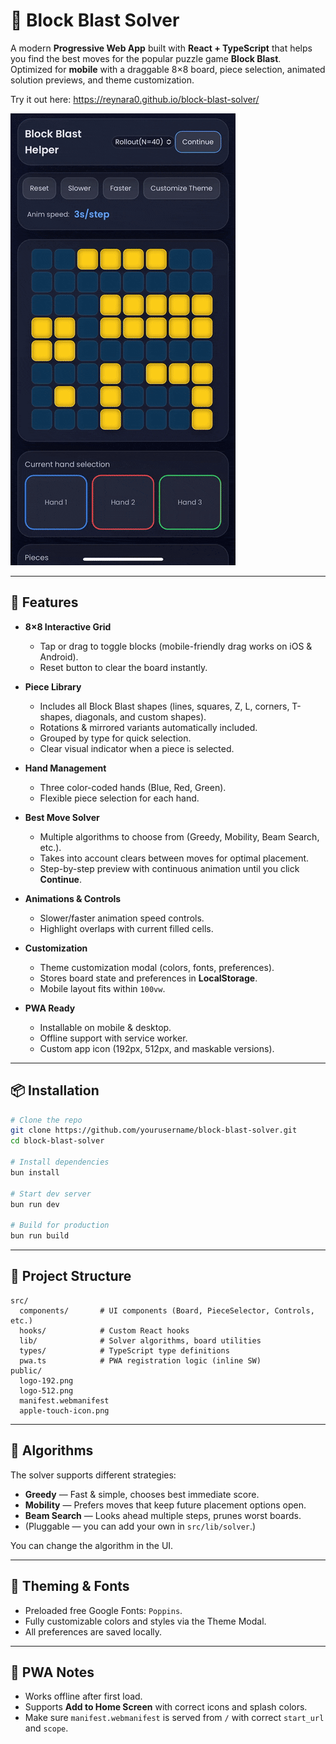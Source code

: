 # 🧩 Block Blast Solver

A modern **Progressive Web App** built with **React + TypeScript** that helps you find the best moves for the popular puzzle game **Block Blast**.  
Optimized for **mobile** with a draggable 8×8 board, piece selection, animated solution previews, and theme customization.

Try it out here: https://reynara0.github.io/block-blast-solver/

![Block Blast Solver Screenshot](demo.gif)

---

## 🚀 Features

- **8×8 Interactive Grid**
  - Tap or drag to toggle blocks (mobile-friendly drag works on iOS & Android).
  - Reset button to clear the board instantly.

- **Piece Library**
  - Includes all Block Blast shapes (lines, squares, Z, L, corners, T-shapes, diagonals, and custom shapes).
  - Rotations & mirrored variants automatically included.
  - Grouped by type for quick selection.
  - Clear visual indicator when a piece is selected.

- **Hand Management**
  - Three color-coded hands (Blue, Red, Green).
  - Flexible piece selection for each hand.

- **Best Move Solver**
  - Multiple algorithms to choose from (Greedy, Mobility, Beam Search, etc.).
  - Takes into account clears between moves for optimal placement.
  - Step-by-step preview with continuous animation until you click **Continue**.

- **Animations & Controls**
  - Slower/faster animation speed controls.
  - Highlight overlaps with current filled cells.

- **Customization**
  - Theme customization modal (colors, fonts, preferences).
  - Stores board state and preferences in **LocalStorage**.
  - Mobile layout fits within `100vw`.

- **PWA Ready**
  - Installable on mobile & desktop.
  - Offline support with service worker.
  - Custom app icon (192px, 512px, and maskable versions).

---

## 📦 Installation

```bash
# Clone the repo
git clone https://github.com/yourusername/block-blast-solver.git
cd block-blast-solver

# Install dependencies
bun install

# Start dev server
bun run dev

# Build for production
bun run build
```

---

## 📁 Project Structure

```
src/
  components/       # UI components (Board, PieceSelector, Controls, etc.)
  hooks/            # Custom React hooks
  lib/              # Solver algorithms, board utilities
  types/            # TypeScript type definitions
  pwa.ts            # PWA registration logic (inline SW)
public/
  logo-192.png
  logo-512.png
  manifest.webmanifest
  apple-touch-icon.png
```

---

## 🧠 Algorithms

The solver supports different strategies:

- **Greedy** — Fast & simple, chooses best immediate score.
- **Mobility** — Prefers moves that keep future placement options open.
- **Beam Search** — Looks ahead multiple steps, prunes worst boards.
- (Pluggable — you can add your own in `src/lib/solver`.)

You can change the algorithm in the UI.

---

## 🎨 Theming & Fonts

- Preloaded free Google Fonts: `Poppins`.
- Fully customizable colors and styles via the Theme Modal.
- All preferences are saved locally.

---

## 📱 PWA Notes

- Works offline after first load.
- Supports **Add to Home Screen** with correct icons and splash colors.
- Make sure `manifest.webmanifest` is served from `/` with correct `start_url` and `scope`.
